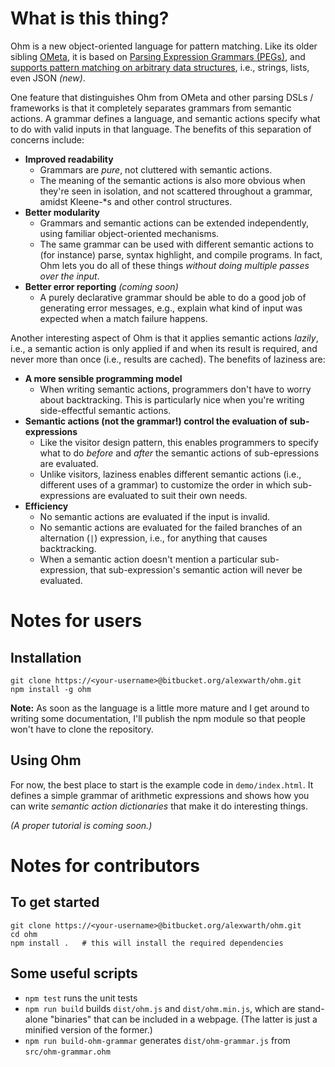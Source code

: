 What is this thing?
===================

Ohm is a new object-oriented language for pattern matching. Like its older sibling [OMeta](https://github.com/alexwarth/ometa-js), it is based on [Parsing Expression Grammars (PEGs)](http://en.wikipedia.org/wiki/Parsing_expression_grammar), and [supports pattern matching on arbitrary data structures](http://tinlizzie.org/~awarth/papers/dls07.pdf), i.e., strings, lists, even JSON *(new)*.

One feature that distinguishes Ohm from OMeta and other parsing DSLs / frameworks is that it completely separates grammars from semantic actions. A grammar defines a language, and semantic actions specify what to do with valid inputs in that language. The benefits of this separation of concerns include:

* __Improved readability__
    - Grammars are *pure*, not cluttered with semantic actions.
    - The meaning of the semantic actions is also more obvious when they're seen in isolation, and not scattered throughout a grammar, amidst Kleene-*s and other control structures.
* __Better modularity__
    - Grammars and semantic actions can be extended independently, using familiar object-oriented mechanisms.
    - The same grammar can be used with different semantic actions to (for instance) parse, syntax highlight, and compile programs. In fact, Ohm lets you do all of these things *without doing multiple passes over the input*.
* __Better error reporting__ *(coming soon)*
    - A purely declarative grammar should be able to do a good job of generating error messages, e.g., explain what kind of input was expected when a match failure happens.

Another interesting aspect of Ohm is that it applies semantic actions *lazily*, i.e., a semantic action is only applied if and when its result is required, and never more than once (i.e., results are cached). The benefits of laziness are:

* __A more sensible programming model__
    - When writing semantic actions, programmers don't have to worry about backtracking. This is particularly nice when you're writing side-effectful semantic actions.
* __Semantic actions (not the grammar!) control the evaluation of sub-expressions__
    - Like the visitor design pattern, this enables programmers to specify what to do *before* and *after* the semantic actions of sub-epressions are evaluated.
    - Unlike visitors, laziness enables different semantic actions (i.e., different uses of a grammar) to customize the order in which sub-expressions are evaluated to suit their own needs.
* __Efficiency__
    - No semantic actions are evaluated if the input is invalid.
    - No semantic actions are evaluated for the failed branches of an alternation (`|`) expression, i.e., for anything that causes backtracking.
    - When a semantic action doesn't mention a particular sub-expression, that sub-expression's semantic action will never be evaluated.

Notes for users
===============

Installation
------------

    git clone https://<your-username>@bitbucket.org/alexwarth/ohm.git
    npm install -g ohm

**Note:** As soon as the language is a little more mature and I get around to writing some documentation, I'll publish the npm module so that people won't have to clone the repository.

Using Ohm
---------

For now, the best place to start is the example code in `demo/index.html`. It defines a simple grammar of arithmetic expressions and shows how you can write *semantic action dictionaries* that make it do interesting things.

*(A proper tutorial is coming soon.)*

Notes for contributors
======================

To get started
--------------

    git clone https://<your-username>@bitbucket.org/alexwarth/ohm.git
    cd ohm
    npm install .   # this will install the required dependencies

Some useful scripts
-------------------

* `npm test` runs the unit tests
* `npm run build` builds `dist/ohm.js` and `dist/ohm.min.js`, which are stand-alone "binaries" that can be included in a webpage. (The latter is just a minified version of the former.)
* `npm run build-ohm-grammar` generates `dist/ohm-grammar.js` from `src/ohm-grammar.ohm`
